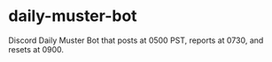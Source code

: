 # daily-muster-bot
Discord Daily Muster Bot that posts at 0500 PST, reports at 0730, and resets at 0900.
